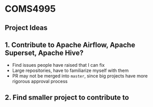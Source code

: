 # COMS4995

## Project Ideas
## 1. Contribute to Apache Airflow, Apache Superset, Apache Hive?
- Find issues people have raised that I can fix 
- Large repositories, have to familiarize myself with them
- PR may not be merged into `master`, since big projects have more rigorous approval process

## 2. Find smaller project to contribute to
